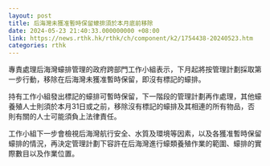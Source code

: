 ```yaml
---
layout: post
title: 后海灣未獲准暫時保留蠔排須於本月底前移除
date: 2024-05-23 21:40:33.000000000 +08:00
link: https://news.rthk.hk/rthk/ch/component/k2/1754438-20240523.htm
categories: rthk
---
```


專責處理后海灣蠔排管理的政府跨部門工作小組表示，下月起將按管理計劃採取第一步行動，移除在后海灣未獲准暫時保留，即沒有標記的蠔排。

持有工作小組發出標記的蠔排可暫時保留，下一階段的管理計劃再作處理，其他蠔養殖人士則須於本月31日或之前，移除沒有標記的蠔排及其相連的所有物品，否則有關的人士可能須負上法律責任。

工作小組下一步會檢視后海灣航行安全、水質及環境等因素，以及各獲准暫時保留蠔排的情況，再決定管理計劃下容許在后海灣進行蠔類養殖作業的範圍、蠔排的實際數目以及作業位置。
